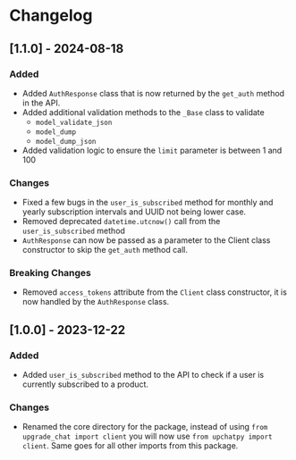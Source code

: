 # Changelog

## [1.1.0] - 2024-08-18

### Added

- Added `AuthResponse` class that is now returned by the `get_auth` method in the API.
- Added additional validation methods to the `_Base` class to validate
  - `model_validate_json`
  - `model_dump`
  - `model_dump_json`
- Added validation logic to ensure the `limit` parameter is between 1 and 100

### Changes

- Fixed a few bugs in the `user_is_subscribed` method for monthly and yearly subscription intervals and UUID not being lower case.
- Removed deprecated `datetime.utcnow()` call from the `user_is_subscribed` method
- `AuthResponse` can now be passed as a parameter to the Client class constructor to skip the `get_auth` method call.

### Breaking Changes

- Removed `access_tokens` attribute from the `Client` class constructor, it is now handled by the `AuthResponse` class.

## [1.0.0] - 2023-12-22

### Added

- Added `user_is_subscribed` method to the API to check if a user is currently subscribed to a product.

### Changes

- Renamed the core directory for the package, instead of using `from upgrade_chat import client` you will now use `from upchatpy import client`. Same goes for all other imports from this package.
